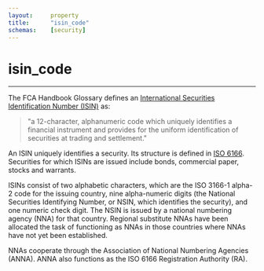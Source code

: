 ```yaml
---
layout:		property
title:		"isin_code"
schemas:	[security]
---
```


# isin_code

---

The FCA Handbook Glossary defines an [International Securities Identification Number (ISIN)][fca] as:

> "a 12-character, alphanumeric code which uniquely identifies a financial instrument and provides for the uniform identification of securities at trading and settlement."

[fca]: https://www.handbook.fca.org.uk/handbook/glossary/G2825.html?starts-with=I

An ISIN uniquely identifies a security. Its structure is defined in [ISO 6166][wiki2]. Securities for which ISINs are issued include bonds, commercial paper, stocks and warrants.

ISINs consist of two alphabetic characters, which are the ISO 3166-1 alpha-2 code for the issuing country, nine alpha-numeric digits (the National Securities Identifying Number, or NSIN, which identifies the security), and one numeric check digit. The NSIN is issued by a national numbering agency (NNA) for that country. Regional substitute NNAs have been allocated the task of functioning as NNAs in those countries where NNAs have not yet been established.

NNAs cooperate through the Association of National Numbering Agencies (ANNA). ANNA also functions as the ISO 6166 Registration Authority (RA).

[wiki2]: https://en.wikipedia.org/wiki/ISO_6166
